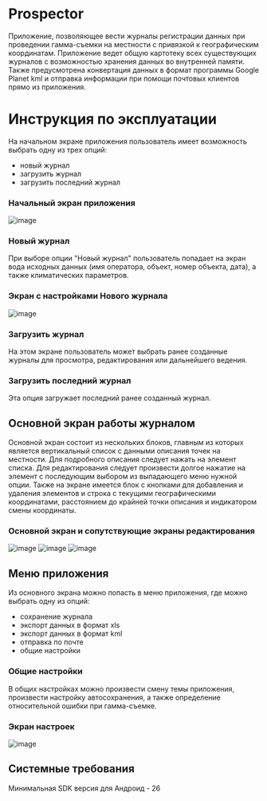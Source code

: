# Prospector 
Приложение, позволяющее вести журналы регистрации данных при проведении гамма-съемки на местности с привязкой к географическим координатам.
Приложение ведет общую картотеку всех существующих журналов с возможностью хранения данных во внутренней памяти.
Также предусмотрена конвертация данных в формат программы Google Planet kml и отправка информации при помощи почтовых клиентов прямо из приложения. 
# Инструкция по эксплуатации
На начальном экране приложения пользователь имеет возможность выбрать одну из трех опций:
- новый журнал
- загрузить журнал
- загрузить последний журнал
### Начальный экран приложения
![image](https://github.com/vladalexeco/Prospector/assets/27238541/36a76eaa-0828-48eb-ab1b-7118d6821665)
### Новый журнал
При выборе опции "Новый журнал" пользователь попадает на экран вода исходных данных (имя оператора, объект, номер объекта, дата), а также климатических параметров.
### Экран с настройками Нового журнала
![image](https://github.com/vladalexeco/Prospector/assets/27238541/8e30ce94-713a-4814-851f-1429c90ad6a9)
### Загрузить журнал
На этом экране пользователь может выбрать ранее созданные журналы для просмотра, редактирования или дальнейшего ведения.
### Загрузить последний журнал
Эта опция загружает последний ранее созданный журнал.
## Основной экран работы журналом
Основной экран состоит из нескольких блоков, главным из которых является вертикальный список с данными описания точек на местности. Для подробного описания следует нажать на элемент списка. Для редактирования 
следует произвести долгое нажатие на элемент с последующим выбором из выпадающего меню нужной опции. Также на экране имеется блок с кнопками для добавления и удаления элементов и строка с текущими географическими
координатами, расстоянием до крайней точки описания и индикатором смены координаты.
### Основной экран и сопутствующие экраны редактирования
![image](https://github.com/vladalexeco/Prospector/assets/27238541/0fa692b4-4d27-40a1-9680-96257bddb515)
![image](https://github.com/vladalexeco/Prospector/assets/27238541/a225c47b-be73-4d3c-a246-164c3c50afd4)
![image](https://github.com/vladalexeco/Prospector/assets/27238541/161ada20-8618-4b4f-9ef0-341d3eced1a0)
## Меню приложения
Из основного экрана можно попасть в меню приложения, где можно выбрать одну из опций:
- сохранение журнала
- экспорт данных в формат xls
- экспорт данных в формат kml
- отправка по почте
- общие настройки
### Общие настройки
В общих настройках можно произвести смену темы приложения, произвести настройку автосохранения, а также определение относительной ошибки при гамма-съемке.
### Экран настроек
![image](https://github.com/vladalexeco/Prospector/assets/27238541/4029e448-c30f-443c-96bf-45b6b5e50b41)
## Системные требования
Минимальная SDK версия для Андроид - 26

